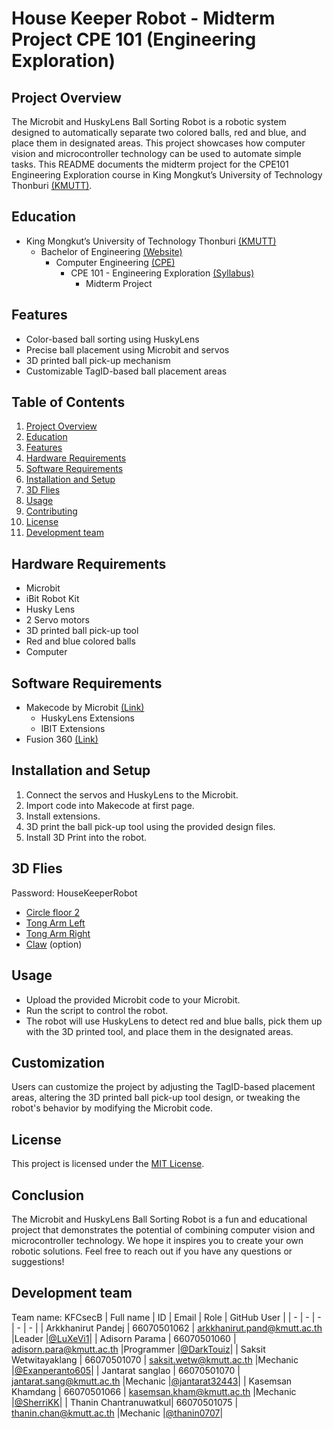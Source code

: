 # House Keeper Robot - Midterm Project CPE 101 (Engineering Exploration)

## Project Overview
The Microbit and HuskyLens Ball Sorting Robot is a robotic system designed to automatically separate two colored balls, red and blue, and place them in designated areas. This project showcases how computer vision and microcontroller technology can be used to automate simple tasks.
This README documents the midterm project for the CPE101 Engineering Exploration course in King Mongkut’s University of Technology Thonburi [(KMUTT)](https://www.kmutt.ac.th/).

## Education
- King Mongkut’s University of Technology Thonburi [(KMUTT)](https://www.kmutt.ac.th/)
    - Bachelor of Engineering [(Website)](https://eng.kmutt.ac.th)
        - Computer Engineering [(CPE)](https://www.cpe.kmutt.ac.th)
            - CPE 101 - Engineering Exploration [(Syllabus)](https://drive.google.com/file/d/1q8DzZ1vEUM5RS1FiopvX1kUsBls0Rmtl/view)
                - Midterm Project

## Features
- Color-based ball sorting using HuskyLens
- Precise ball placement using Microbit and servos
- 3D printed ball pick-up mechanism
- Customizable TagID-based ball placement areas

## Table of Contents
1. [Project Overview](#project-overview)
2. [Education](#education)
3. [Features](#features)
4. [Hardware Requirements](#hardware-requirements)
5. [Software Requirements](#software-requirements)
6. [Installation and Setup](#installation-and-setup)
7. [3D Flies](#3d-flies)
8. [Usage](#usage)
9. [Contributing](#contributing)
10. [License](#license)
11. [Development team](#development-team)

## Hardware Requirements
- Microbit
- iBit Robot Kit
- Husky Lens
- 2 Servo motors
- 3D printed ball pick-up tool
- Red and blue colored balls
- Computer

## Software Requirements
- Makecode by Microbit [(Link)](https://makecode.microbit.org)
    - HuskyLens Extensions
    - IBIT Extensions
- Fusion 360 [(Link)](https://asean.autodesk.com/products/fusion-360/overview)

## Installation and Setup
1. Connect the servos and HuskyLens to the Microbit.
2. Import code into Makecode at first page.
3. Install extensions.
4. 3D print the ball pick-up tool using the provided design files.
5. Install 3D Print into the robot.

## 3D Flies
Password: HouseKeeperRobot
- [Circle floor 2](https://a360.co/3se7AhF)
- [Tong Arm Left](https://a360.co/3FBTBp6)
- [Tong Arm Right](https://a360.co/3SdYhcf)
- [Claw](https://a360.co/3MmkXTU) (option)


## Usage
- Upload the provided Microbit code to your Microbit.
- Run the script to control the robot.
- The robot will use HuskyLens to detect red and blue balls, pick them up with the 3D printed tool, and place them in the designated areas.

## Customization
Users can customize the project by adjusting the TagID-based placement areas, altering the 3D printed ball pick-up tool design, or tweaking the robot's behavior by modifying the Microbit code.

## License
This project is licensed under the [MIT License](LICENSE).

## Conclusion
The Microbit and HuskyLens Ball Sorting Robot is a fun and educational project that demonstrates the potential of combining computer vision and microcontroller technology. We hope it inspires you to create your own robotic solutions. Feel free to reach out if you have any questions or suggestions!

## Development team
Team name: KFCsecB
| Full name             | ID            | Email                             | Role      | GitHub User |
| -                     | -             | -                                 | -         | -           |
| Arkkhanirut Pandej    | 66070501062   | <arkkhanirut.pand@kmutt.ac.th>    |Leader     |[@LuXeVi1](https://github.com/LuXeVi1)|
| Adisorn Parama        | 66070501060   | <adisorn.para@kmutt.ac.th>        |Programmer |[@DarkTouiz](https://github.com/DarkTouiZ)|
| Saksit Wetwitayaklang | 66070501070   | <saksit.wetw@kmutt.ac.th>         |Mechanic   |[@Exanperanto605](https://github.com/Exanperanto605)|
| Jantarat sanglao      | 66070501070   | <jantarat.sang@kmutt.ac.th>       |Mechanic   |[@jantarat32443](https://github.com/jantarat32443)|
| Kasemsan Khamdang     | 66070501066   | <kasemsan.kham@kmutt.ac.th>       |Mechanic   |[@SherriKK](https://github.com/SherriKK)|
| Thanin Chantranuwatkul| 66070501075   | <thanin.chan@kmutt.ac.th>         |Mechanic   |[@thanin0707](https://github.com/thanin0707)|